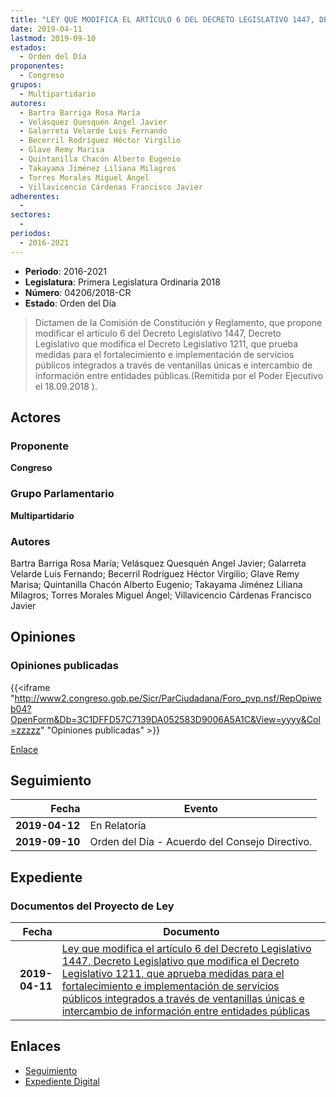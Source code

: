 ```yaml
---
title: "LEY QUE MODIFICA EL ARTÍCULO 6 DEL DECRETO LEGISLATIVO 1447, DECRETO LEGISLATIVO QUE MODIFICA EL DECRETO LEGISLATIVO 1211, QUE APRUEBA MEDIDAS PARA EL FORTALECIMIENTO E IMPLEMENTACIÓN DE SERVICIOS PÚBLICOS INTEGRADOS A TRAVÉS DE VENTANILLAS ÚNICAS E INTERCAMBIO DE INFORMACIÓN ENTRE ENTIDADES PÚBLICAS"
date: 2019-04-11
lastmod: 2019-09-10
estados: 
  - Orden del Día
proponentes: 
  - Congreso
grupos: 
  - Multipartidario
autores: 
  - Bartra Barriga Rosa María
  - Velásquez Quesquén Angel Javier
  - Galarreta Velarde Luis Fernando
  - Becerril Rodríguez Héctor Virgilio
  - Glave Remy Marisa
  - Quintanilla Chacón Alberto Eugenio
  - Takayama Jiménez Liliana Milagros
  - Torres Morales Miguel Ángel
  - Villavicencio Cárdenas Francisco Javier
adherentes: 
  - 
sectores: 
  - 
periodos: 
  - 2016-2021
---
```


- **Periodo**: 2016-2021
- **Legislatura**: Primera Legislatura Ordinaria 2018
- **Número**: 04206/2018-CR
- **Estado**: Orden del Día

> Dictamen de la Comisión de Constitución y Reglamento, que propone modificar el artículo 6 del Decreto Legislativo 1447, Decreto Legislativo que modifica el Decreto Legislativo 1211, que prueba medidas para el fortalecimiento e implementación de servicios públicos integrados a través de ventanillas únicas e intercambio de información entre entidades públicas.(Remitida por el Poder Ejecutivo el 18.09.2018 ).


## Actores

### Proponente

**Congreso**

### Grupo Parlamentario

**Multipartidario**

### Autores

Bartra Barriga Rosa María; Velásquez Quesquén Angel Javier; Galarreta Velarde Luis Fernando; Becerril Rodríguez Héctor Virgilio; Glave Remy Marisa; Quintanilla Chacón Alberto Eugenio; Takayama Jiménez Liliana Milagros; Torres Morales Miguel Ángel; Villavicencio Cárdenas Francisco Javier


## Opiniones

### Opiniones publicadas

{{<iframe "http://www2.congreso.gob.pe/Sicr/ParCiudadana/Foro_pvp.nsf/RepOpiweb04?OpenForm&Db=3C1DFFD57C7139DA052583D9006A5A1C&View=yyyy&Col=zzzzz" "Opiniones publicadas" >}}

[Enlace](http://www2.congreso.gob.pe/Sicr/ParCiudadana/Foro_pvp.nsf/RepOpiweb04?OpenForm&Db=3C1DFFD57C7139DA052583D9006A5A1C&View=yyyy&Col=zzzzz)

## Seguimiento

| Fecha | Evento |
|------:|--------|
| **2019-04-12** | En Relatoría|
| **2019-09-10** | Orden del Día - Acuerdo del Consejo Directivo.|


## Expediente


### Documentos del Proyecto de Ley

| Fecha | Documento |
|------:|--------|
| **2019-04-11** | [Ley que modifica el artículo 6 del Decreto Legislativo 1447, Decreto Legislativo que modifica el Decreto Legislativo 1211, que aprueba medidas para el fortalecimiento e implementación de servicios públicos integrados a través de ventanillas únicas e intercambio de información entre entidades públicas](http://www.leyes.congreso.gob.pe/Documentos/2016_2021/Proyectos_de_Ley_y_de_Resoluciones_Legislativas/PL0420620190411.pdf) |

## Enlaces 

- [Seguimiento](http://www2.congreso.gob.pe/Sicr/TraDocEstProc/CLProLey2016.nsf/f7fff46988ca05b1052578e100829cc7/5dc65086331edfaf052583d9007a54d0?OpenDocument)
- [Expediente Digital](http://www2.congreso.gob.pe/Sicr/TraDocEstProc/CLProLey2016.nsf/f7fff46988ca05b1052578e100829cc7/5dc65086331edfaf052583d9007a54d0?OpenDocument&Click=05257FB7005EB655.eb71d0cf91d8294e05256cdf006b5706/$Body/0.1C6C)
